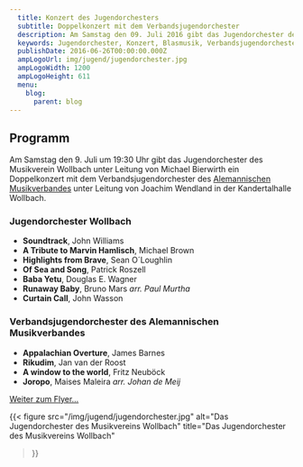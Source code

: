```yaml
---
  title: Konzert des Jugendorchesters
  subtitle: Doppelkonzert mit dem Verbandsjugendorchester
  description: Am Samstag den 09. Juli 2016 gibt das Jugendorchester des Musikvereins Wollbach ein Doppelkonzert mit dem Verbandsjugendorchester des AMV.
  keywords: Jugendorchester, Konzert, Blasmusik, Verbandsjugendorchester, Verband, Wollbach, Alemannischer Musikverband, Jugendarbeit
  publishDate: 2016-06-26T00:00:00.000Z
  ampLogoUrl: img/jugend/jugendorchester.jpg
  ampLogoWidth: 1200
  ampLogoHeight: 611
  menu:
    blog:
      parent: blog
---
```


## Programm
Am Samstag den 9. Juli um 19:30 Uhr gibt das Jugendorchester des
Musikverein Wollbach unter Leitung von Michael Bierwirth ein Doppelkonzert
mit dem Verbandsjugendorchester des [Alemannischen Musikverbandes][amv]
unter Leitung von Joachim Wendland in der Kandertalhalle Wollbach.
### Jugendorchester Wollbach
- **Soundtrack**, John Williams
- **A Tribute to Marvin Hamlisch**, Michael Brown
- **Highlights from Brave**, Sean O´Loughlin
- **Of Sea and Song**, Patrick Roszell
- **Baba Yetu**, Douglas E. Wagner
- **Runaway Baby**, Bruno Mars *arr. Paul Murtha*
- **Curtain Call**, John Wasson

### Verbandsjugendorchester des Alemannischen Musikverbandes
- **Appalachian Overture**, James Barnes
- **Rikudim**, Jan van der Roost
- **A window to the world**, Fritz Neuböck
- **Joropo**, Maises Maleira *arr. Johan de Meij*

[Weiter zum Flyer...][flyer]

[amv]: http://musik-verband.de/
[flyer]: /files/flyer/16_jugendkonzert.pdf

{{< figure src="/img/jugend/jugendorchester.jpg"
           alt="Das Jugendorchester des Musikvereins Wollbach"
           title="Das Jugendorchester des Musikvereins Wollbach"
>}}
